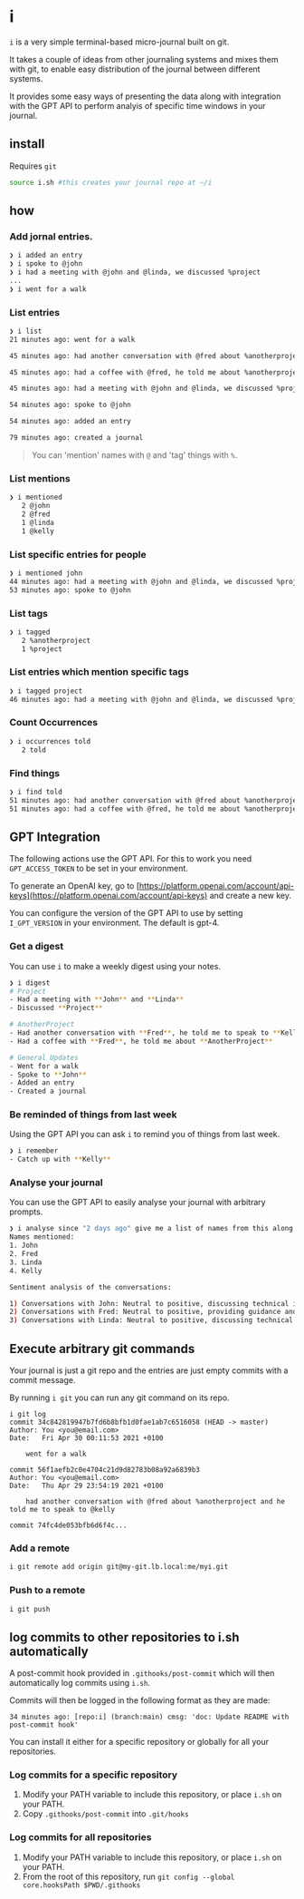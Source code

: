 # i

`i` is a very simple terminal-based micro-journal built on git. 

It takes a couple of ideas from other journaling systems and mixes them with git, to enable easy distribution of the journal between different systems. 

It provides some easy ways of presenting the data along with integration with the GPT API to perform analyis of specific time windows in your journal. 

## install

Requires `git`

```bash
source i.sh #this creates your journal repo at ~/i
```

## how

### Add jornal entries. 

```bash
❯ i added an entry
❯ i spoke to @john
❯ i had a meeting with @john and @linda, we discussed %project
...
❯ i went for a walk
```

### List entries

```bash	
❯ i list
21 minutes ago: went for a walk

45 minutes ago: had another conversation with @fred about %anotherproject and he told me to speak to @kelly

45 minutes ago: had a coffee with @fred, he told me about %anotherproject

45 minutes ago: had a meeting with @john and @linda, we discussed %project

54 minutes ago: spoke to @john

54 minutes ago: added an entry

79 minutes ago: created a journal
```

> You can 'mention' names with `@` and 'tag' things with `%`.

### List mentions

```bash
❯ i mentioned
   2 @john
   2 @fred
   1 @linda
   1 @kelly
```` 

### List specific entries for people

```bash
❯ i mentioned john
44 minutes ago: had a meeting with @john and @linda, we discussed %project
53 minutes ago: spoke to @john
```

### List tags

```bash
❯ i tagged
   2 %anotherproject
   1 %project
```

### List entries which mention specific tags

```bash
❯ i tagged project
46 minutes ago: had a meeting with @john and @linda, we discussed %project
```

### Count Occurrences

```bash
❯ i occurrences told
   2 told
```

### Find things

```bash
❯ i find told
51 minutes ago: had another conversation with @fred about %anotherproject and he told me to speak to @kelly
51 minutes ago: had a coffee with @fred, he told me about %anotherproject
```

## GPT Integration

The following actions use the GPT API. For this to work you need `GPT_ACCESS_TOKEN` to be set in your environment. 

To generate an OpenAI key, go to [https://platform.openai.com/account/api-keys](https://platform.openai.com/account/api-keys) and create a new key. 

You can configure the version of the GPT API to use by setting `I_GPT_VERSION` in your environment. The default is gpt-4. 

### Get a digest

You can use `i` to make a weekly digest using your notes. 

```bash
❯ i digest
# Project
- Had a meeting with **John** and **Linda**
- Discussed **Project**

# AnotherProject
- Had another conversation with **Fred**, he told me to speak to **Kelly**
- Had a coffee with **Fred**, he told me about **AnotherProject**

# General Updates
- Went for a walk
- Spoke to **John**
- Added an entry
- Created a journal
```

### Be reminded of things from last week

Using the GPT API you can ask `i` to remind you of things from last week. 

```bash
❯ i remember
- Catch up with **Kelly**
```

### Analyse your journal 

You can use the GPT API to easily analyse your journal with arbitrary prompts. 

```bash
❯ i analyse since "2 days ago" give me a list of names from this along with a sentiment analysis of the conversations
Names mentioned:
1. John
2. Fred 
3. Linda
4. Kelly

Sentiment analysis of the conversations:

1) Conversations with John: Neutral to positive, discussing technical issues and solutions.
2) Conversations with Fred: Neutral to positive, providing guidance and discussing progress on projects.
3) Conversations with Linda: Neutral to positive, discussing technical issues and solutions.
```

## Execute arbitrary git commands

Your journal is just a git repo and the entries are just empty commits with a commit message. 

By running `i git` you can run any git command on its repo. 

```
i git log
commit 34c842819947b7fd6b8bfb1d0fae1ab7c6516058 (HEAD -> master)
Author: You <you@email.com>
Date:   Fri Apr 30 00:11:53 2021 +0100

    went for a walk

commit 56f1aefb2c0e4704c21d9d82783b08a92a6839b3
Author: You <you@email.com>
Date:   Thu Apr 29 23:54:19 2021 +0100

    had another conversation with @fred about %anotherproject and he told me to speak to @kelly

commit 74fc4de053bfb6d6f4c...
```

### Add a remote

```bash
i git remote add origin git@my-git.lb.local:me/myi.git
```

### Push to a remote

```bash
i git push
```

## log commits to other repositories to i.sh automatically

A post-commit hook provided in `.githooks/post-commit` which will then automatically log commits using `i.sh`.

Commits will then be logged in the following format as they are made:

```
34 minutes ago: [repo:i] (branch:main) cmsg: 'doc: Update README with post-commit hook'
```

You can install it either for a specific repository or globally for all your repositories.

### Log commits for a specific repository

1. Modify your PATH variable to include this repository, or place `i.sh` on your PATH.
2. Copy `.githooks/post-commit` into `.git/hooks`

### Log commits for all repositories

1. Modify your PATH variable to include this repository, or place `i.sh` on your PATH.
2. From the root of this repository, run `git config --global core.hooksPath $PWD/.githooks`
